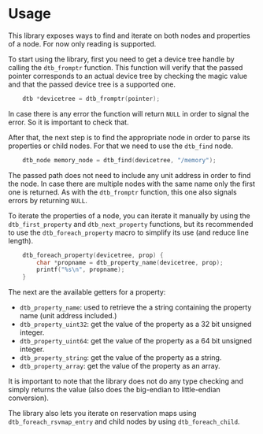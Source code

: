 # Usage

This library exposes ways to find and iterate on both nodes and properties of a node. For now only
reading is supported.

To start using the library, first you need to get a device tree handle by calling the `dtb_fromptr`
function. This function will verify that the passed pointer corresponds to an actual device tree by
checking the magic value and that the passed device tree is a supported one.

```C
    dtb *devicetree = dtb_fromptr(pointer);
```

In case there is any error the function will return `NULL` in order to signal the error. So it is
important to check that.

After that, the next step is to find the appropriate node in order to parse its properties or child
nodes. For that we need to use the `dtb_find` node.

```C
    dtb_node memory_node = dtb_find(devicetree, "/memory");
```

The passed path does not need to include any unit address in order to find the node. In case there
are multiple nodes with the same name only the first one is returned. As with the `dtb_fromptr`
function, this one also signals errors by returning `NULL`.

To iterate the properties of a node, you can iterate it manually by using the `dtb_first_property`
and `dtb_next_property` functions, but its recommended to use the `dtb_foreach_property` macro to
simplify its use (and reduce line length).

```C
    dtb_foreach_property(devicetree, prop) {
        char *propname = dtb_property_name(devicetree, prop);
        printf("%s\n", propname);
    }
```
The next are the available getters for a property:

- `dtb_property_name`: used to retrieve the a string containing the property name (unit address
included.)
- `dtb_property_uint32`: get the value of the property as a 32 bit unsigned integer.
- `dtb_property_uint64`: get the value of the property as a 64 bit unsigned integer.
- `dtb_property_string`: get the value of the property as a string.
- `dtb_property_array`: get the value of the property as an array.

It is important to note that the library does not do any type checking and simply returns the value
(also does the big-endian to little-endian conversion).

The library also lets you iterate on reservation maps using `dtb_foreach_rsvmap_entry` and child
nodes by using `dtb_foreach_child`.
